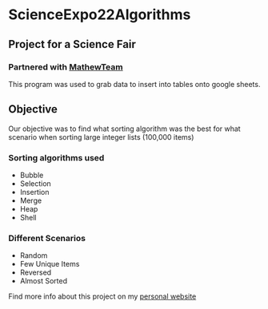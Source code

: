 # ScienceExpo22Algorithms
## Project for a Science Fair
### Partnered with [MathewTeam](https://github.com/MTeem)

This program was used to grab data to insert into tables onto google sheets.

## Objective
Our objective was to find what sorting algorithm was the best for what scenario when sorting large integer lists (100,000 items)

### Sorting algorithms used
* Bubble
* Selection
* Insertion
* Merge
* Heap
* Shell

### Different Scenarios
* Random
* Few Unique Items
* Reversed
* Almost Sorted

Find more info about this project on my [personal website](http://lucas-j.com/portfolio.html)
